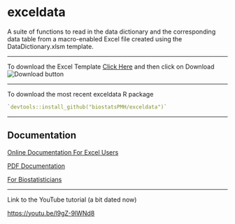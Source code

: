 # exceldata
A suite of functions to read in the data dictionary and the
corresponding data table from a macro-enabled Excel file created using
the DataDictionary.xlsm template.

---
To download the Excel Template
[Click Here](https://github.com/biostatsPMH/exceldata/blob/main/vignettes/DataDictionary0.9.1.xlsm) and then click on Download ![Download button](vignettes/downloadButton.png)

---
To download the most recent exceldata R package

``` r
`devtools::install_github("biostatsPMH/exceldata")`
```

---
## Documentation

[Online Documentation For Excel Users](https://biostatspmh.github.io/exceldata/information-for-users-of-the-data-dictionary.html)

[PDF Documentation](https://github.com/biostatsPMH/exceldata/blob/main/docs/ExcelDictionaryUserManual.pdf)
<!-- Note - this is created in a separate directory - Teaching/excelData Instructions -->

[For Biostatisticians](https://biostatspmh.github.io/exceldata/)


<!-- NOTE:

For this to automatically update there must be a _bookdown.yml file in the project directory containing this line:
output_dir: "docs"

Github hosts the project pages from the docs directory. If this is not specified in the yml file then the updated 
documentation is sent to the _books folder and is not visible on GitHub.
-->
---
Link to the YouTube tutorial (a bit dated now)

https://youtu.be/l9gZ-9lWNd8
 
